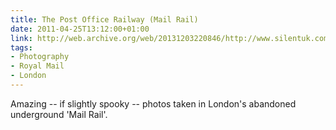 ```yaml
---
title: The Post Office Railway (Mail Rail)
date: 2011-04-25T13:12:00+01:00
link: http://web.archive.org/web/20131203220846/http://www.silentuk.com/?p=2792
tags:
- Photography
- Royal Mail
- London
---
```

Amazing -- if slightly spooky -- photos taken in London's abandoned underground 'Mail Rail'.
